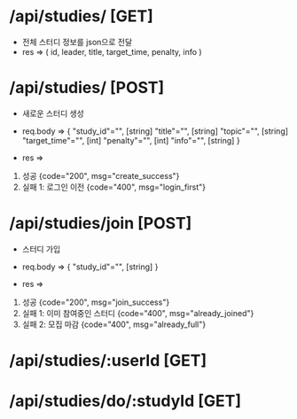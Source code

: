 # /api/studies/ [GET]
- 전체 스터디 정보를 json으로 전달
- res =>
( id, leader, title, target_time, penalty, info )

# /api/studies/ [POST]
- 새로운 스터디 생성
- req.body => 
{
    "study_id"="", [string]
    "title"="", [string]
    "topic"="", [string]
    "target_time"="", [int]
    "penalty"="", [int]
    "info"="", [string]
}

- res =>
1) 성공 {code="200", msg="create_success"}
2) 실패 1: 로그인 이전 {code="400", msg="login_first"}

# /api/studies/join [POST]
- 스터디 가입
- req.body => 
{
    "study_id"="", [string]
}

- res =>
1) 성공 {code="200", msg="join_success"}
2) 실패 1: 이미 참여중인 스터디 {code="400", msg="already_joined"}
3) 실패 2: 모집 마감 {code="400", msg="already_full"}

# /api/studies/:userId [GET]

# /api/studies/do/:studyId [GET]

